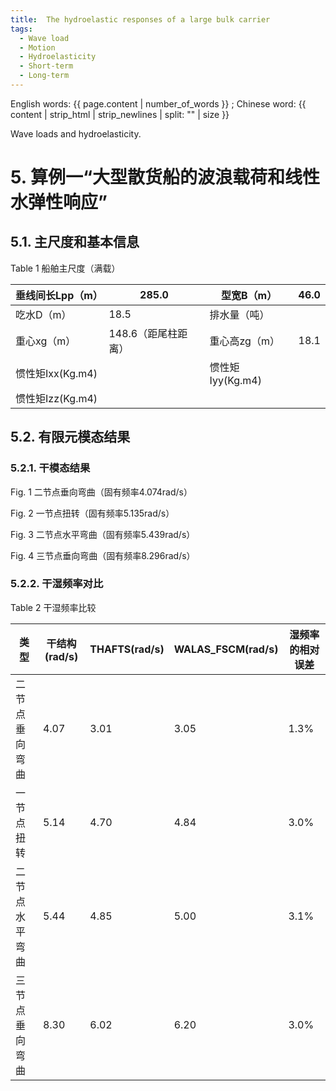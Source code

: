 ```yaml
---
title:  The hydroelastic responses of a large bulk carrier
tags:
  - Wave load
  - Motion
  - Hydroelasticity
  - Short-term
  - Long-term
---
```


English words: {{ page.content | number_of_words }} ; Chinese word: {{ content | strip_html | strip_newlines | split: "" | size }}

Wave loads and hydroelasticity.

<!--more-->

# 5. 算例一“大型散货船的波浪载荷和线性水弹性响应”

## 5.1. 主尺度和基本信息

Table 1 船舶主尺度（满载）

| 垂线间长Lpp（m） | 285.0               | 型宽B（m）       | 46.0 |
| ---------------- | ------------------- | ---------------- | ---- |
| 吃水D（m）       | 18.5                | 排水量（吨）     |      |
| 重心xg（m）      | 148.6（距尾柱距离） | 重心高zg（m）    | 18.1 |
| 惯性矩Ixx(Kg.m4) |                     | 惯性矩Iyy(Kg.m4) |      |
| 惯性矩Izz(Kg.m4) |                     |                  |      |

## 5.2. 有限元模态结果

### 5.2.1. 干模态结果

Fig. 1 二节点垂向弯曲（固有频率4.074rad/s）

Fig. 2 一节点扭转（固有频率5.135rad/s）

Fig. 3 二节点水平弯曲（固有频率5.439rad/s）

Fig. 4 三节点垂向弯曲（固有频率8.296rad/s）

### 5.2.2. 干湿频率对比

Table 2 干湿频率比较

| 类型           | 干结构(rad/s) | THAFTS(rad/s) | WALAS_FSCM(rad/s) | 湿频率的相对误差 |
| -------------- | ------------- | ------------- | ----------------- | ---------------- |
| 二节点垂向弯曲 | 4.07          | 3.01          | 3.05              | 1.3%             |
| 一节点扭转     | 5.14          | 4.70          | 4.84              | 3.0%             |
| 二节点水平弯曲 | 5.44          | 4.85          | 5.00              | 3.1%             |
| 三节点垂向弯曲 | 8.30          | 6.02          | 6.20              | 3.0%             |
